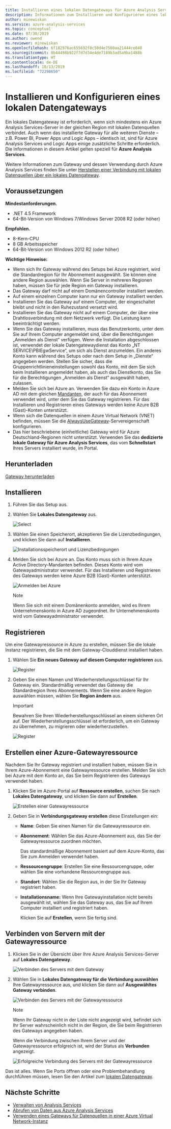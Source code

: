 ```yaml
---
title: Installieren eines lokalen Datengateways für Azure Analysis Services | Microsoft-Dokumentation
description: Informationen zum Installieren und Konfigurieren eines lokalen Datengateways.
author: minewiskan
ms.service: azure-analysis-services
ms.topic: conceptual
ms.date: 07/30/2019
ms.author: owend
ms.reviewer: minewiskan
ms.openlocfilehash: 6f182976ac655692f8c50d4e7560aa21444ce848
ms.sourcegitcommit: 8b44498b922f7d7d34e4de7189b3ad5a9ba1488b
ms.translationtype: HT
ms.contentlocale: de-DE
ms.lasthandoff: 10/13/2019
ms.locfileid: "72298650"
---
```

# <a name="install-and-configure-an-on-premises-data-gateway"></a>Installieren und Konfigurieren eines lokalen Datengateways

Ein lokales Datengateway ist erforderlich, wenn sich mindestens ein Azure Analysis Services-Server in der gleichen Region mit lokalen Datenquellen verbindet.  Auch wenn das installierte Gateway für alle weiteren Dienste – z.B. Power BI, Power Apps und Logic Apps – identisch ist, sind für Azure Analysis Services und Logic Apps einige zusätzliche Schritte erforderlich. Die Informationen in diesem Artikel gelten speziell für **Azure Analysis Services**.

Weitere Informationen zum Gateway und dessen Verwendung durch Azure Analysis Services finden Sie unter [Herstellen einer Verbindung mit lokalen Datenquellen über ein lokales Datengateway](analysis-services-gateway.md).

## <a name="prerequisites"></a>Voraussetzungen

**Mindestanforderungen.**

* .NET 4.5 Framework
* 64-Bit-Version von Windows 7/Windows Server 2008 R2 (oder höher)

**Empfohlen.**

* 8-Kern-CPU
* 8 GB Arbeitsspeicher
* 64-Bit-Version von Windows 2012 R2 (oder höher)

**Wichtige Hinweise:**

* Wenn sich Ihr Gateway während des Setups bei Azure registriert, wird die Standardregion für Ihr Abonnement ausgewählt. Sie können eine andere Region auswählen. Wenn Sie Server in mehreren Regionen haben, müssen Sie für jede Region ein Gateway installieren. 
* Das Gateway darf nicht auf einem Domänencontroller installiert werden.
* Auf einem einzelnen Computer kann nur ein Gateway installiert werden.
* Installieren Sie das Gateway auf einem Computer, der eingeschaltet bleibt und nicht in den Ruhezustand versetzt wird.
* Installieren Sie das Gateway nicht auf einem Computer, der über eine Drahtlosverbindung mit dem Netzwerk verfügt. Die Leistung kann beeinträchtigt werden.
* Wenn Sie das Gateway installieren, muss das Benutzerkonto, unter dem Sie auf Ihrem Computer angemeldet sind, über die Berechtigungen „Anmelden als Dienst“ verfügen. Wenn die Installation abgeschlossen ist, verwendet der lokale Datengatewaydienst das Konto „NT SERVICE\PBIEgwService“, um sich als Dienst anzumelden. Ein anderes Konto kann während des Setups oder nach dem Setup in „Dienste“ angegeben werden. Stellen Sie sicher, dass die Gruppenrichtlinieneinstellungen sowohl das Konto, mit dem Sie sich beim Installieren angemeldet haben, als auch das Dienstkonto, das Sie für die Berechtigungen „Anmelden als Dienst“ ausgewählt haben, zulassen.
* Melden Sie sich bei Azure an. Verwenden Sie dazu ein Konto in Azure AD mit dem gleichen [Mandanten](/previous-versions/azure/azure-services/jj573650(v=azure.100)#what-is-an-azure-ad-tenant), der auch für das Abonnement verwendet wird, unter dem Sie das Gateway registrieren. Für das Installieren und Registrieren eines Gateways werden keine Azure B2B (Gast)-Konten unterstützt.
* Wenn sich die Datenquellen in einem Azure Virtual Network (VNET) befinden, müssen Sie die [AlwaysUseGateway](analysis-services-vnet-gateway.md)-Servereigenschaft konfigurieren.
* Das hier beschriebene (einheitliche) Gateway wird für Azure Deutschland-Regionen nicht unterstützt. Verwenden Sie das **dedizierte lokale Gateway für Azure Analysis Services**, das vom **Schnellstart** Ihres Servers installiert wurde, im Portal. 


## <a name="download"></a>Herunterladen

 [Gateway herunterladen](https://go.microsoft.com/fwlink/?LinkId=820925&clcid=0x409)

## <a name="install"></a>Installieren

1. Führen Sie das Setup aus.

2. Wählen Sie **Lokales Datengateway** aus.

   ![Select](media/analysis-services-gateway-install/aas-gateway-installer-select.png)

2. Wählen Sie einen Speicherort, akzeptieren Sie die Lizenzbedingungen, und klicken Sie dann auf **Installieren**.

   ![Installationsspeicherort und Lizenzbedingungen](media/analysis-services-gateway-install/aas-gateway-installer-accept.png)

3. Melden Sie sich bei Azure an. Das Konto muss sich in Ihrem Azure Active Directory-Mandanten befinden. Dieses Konto wird vom Gatewayadministrator verwendet. Für das Installieren und Registrieren des Gateways werden keine Azure B2B (Gast)-Konten unterstützt.

   ![Anmelden bei Azure](media/analysis-services-gateway-install/aas-gateway-installer-account.png)

   > [!NOTE]
   > Wenn Sie sich mit einem Domänenkonto anmelden, wird es Ihrem Unternehmenskonto in Azure AD zugeordnet. Ihr Unternehmenskonto wird vom Gatewayadministrator verwendet.

## <a name="register"></a>Registrieren

Um eine Gatewayressource in Azure zu erstellen, müssen Sie die lokale Instanz registrieren, die Sie mit dem Gateway-Clouddienst installiert haben. 

1.  Wählen Sie **Ein neues Gateway auf diesem Computer registrieren** aus.

    ![Register](media/analysis-services-gateway-install/aas-gateway-register-new.png)

2. Geben Sie einen Namen und Wiederherstellungsschlüssel für Ihr Gateway ein. Standardmäßig verwendet das Gateway die Standardregion Ihres Abonnements. Wenn Sie eine andere Region auswählen müssen, wählen Sie **Region ändern** aus.

    > [!IMPORTANT]
    > Bewahren Sie Ihren Wiederherstellungsschlüssel an einem sicheren Ort auf. Der Wiederherstellungsschlüssel ist erforderlich, um ein Gateway zu übernehmen, zu migrieren oder wiederherzustellen. 

   ![Register](media/analysis-services-gateway-install/aas-gateway-register-name.png)


## <a name="create-resource"></a>Erstellen einer Azure-Gatewayressource

Nachdem Sie Ihr Gateway registriert und installiert haben, müssen Sie in Ihrem Azure-Abonnement eine Gatewayressource erstellen. Melden Sie sich bei Azure mit dem Konto an, das Sie beim Registrieren des Gateways verwendet haben.

1. Klicken Sie im Azure-Portal auf **Ressource erstellen**, suchen Sie nach **Lokales Datengateway**, und klicken Sie dann auf **Erstellen**.

   ![Erstellen einer Gatewayressource](media/analysis-services-gateway-install/aas-gateway-new-azure-resource.png)

2. Geben Sie in **Verbindungsgateway erstellen** diese Einstellungen ein:

   * **Name**: Geben Sie einen Namen für die Gatewayressource ein. 

   * **Abonnement**: Wählen Sie das Azure-Abonnement aus, das Sie der Gatewayressource zuordnen möchten. 
   
     Das standardmäßige Abonnement basiert auf dem Azure-Konto, das Sie zum Anmelden verwendet haben.

   * **Ressourcengruppe**: Erstellen Sie eine Ressourcengruppe, oder wählen Sie eine vorhandene Ressourcengruppe aus.

   * **Standort**: Wählen Sie die Region aus, in der Sie Ihr Gateway registriert haben.

   * **Installationsname:** Wenn Ihre Gatewayinstallation nicht bereits ausgewählt ist, wählen Sie das Gateway aus, das Sie auf Ihrem Computer installiert und registriert haben. 

     Klicken Sie auf **Erstellen**, wenn Sie fertig sind.

## <a name="connect-servers"></a>Verbinden von Servern mit der Gatewayressource

1. Klicken Sie in der Übersicht über Ihre Azure Analysis Services-Server auf **Lokales Datengateway**.

   ![Verbinden des Servers mit dem Gateway](media/analysis-services-gateway-install/aas-gateway-connect-server.png)

2. Wählen Sie in **Lokales Datengateway für die Verbindung auswählen** Ihre Gatewayressource aus, und klicken Sie dann auf **Ausgewähltes Gateway verbinden**.

   ![Verbinden des Servers mit der Gatewayressource](media/analysis-services-gateway-install/aas-gateway-connect-resource.png)

    > [!NOTE]
    > Wenn Ihr Gateway nicht in der Liste nicht angezeigt wird, befindet sich Ihr Server wahrscheinlich nicht in der Region, die Sie beim Registrieren des Gateways angegeben haben.

    Wenn die Verbindung zwischen Ihrem Server und der Gatewayressource erfolgreich ist, wird der Status als **Verbunden** angezeigt.


    ![Erfolgreiche Verbindung des Servers mit der Gatewayressource](media/analysis-services-gateway-install/aas-gateway-connect-success.png)

Das ist alles. Wenn Sie Ports öffnen oder eine Problembehandlung durchführen müssen, lesen Sie den Artikel zum [lokalen Datengateway](analysis-services-gateway.md).

## <a name="next-steps"></a>Nächste Schritte

* [Verwalten von Analysis Services](analysis-services-manage.md)   
* [Abrufen von Daten aus Azure Analysis Services](analysis-services-connect.md)   
* [Verwenden eines Gateways für Datenquellen in einer Azure Virtual Network-Instanz](analysis-services-vnet-gateway.md)

